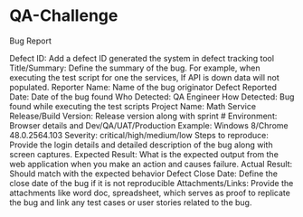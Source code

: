 # QA-Challenge

Bug Report



Defect ID: Add a defect ID generated the system in defect tracking tool
Title/Summary:  Define the summary of the bug. For example, when executing the test script for one the services, If API is down data will not populated.
Reporter Name: Name of the bug originator
Defect Reported Date: Date of the bug found
Who Detected: QA Engineer
How Detected: Bug found while executing the test scripts 
Project Name: Math Service 
Release/Build Version: Release version along with sprint #
Environment: Browser details and Dev/QA/UAT/Production
Example: Windows 8/Chrome 48.0.2564.103
Severity: critical/high/medium/low
Steps to reproduce: Provide the login details and detailed description of the bug along with screen captures.
Expected Result: What is the expected output from the web application when you make an action and causes failure.
Actual Result: Should match with the expected behavior
Defect Close Date: Define the close date of the bug if it is not reproducible 
Attachments/Links: Provide the attachments like word doc, spreadsheet, which serves as proof to replicate the bug and link any test cases or user stories related to the bug.







